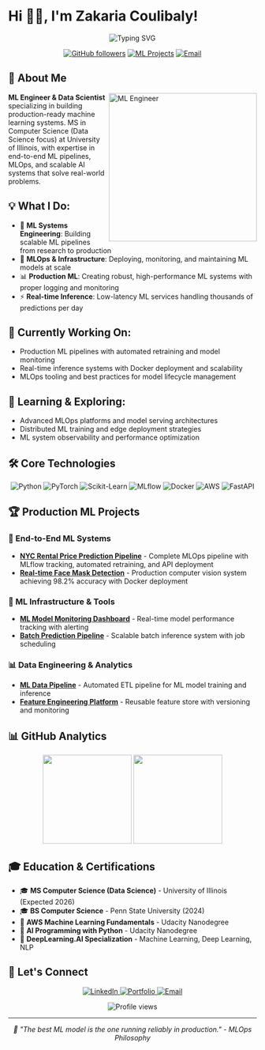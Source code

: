 # Hi 👋🏼, I'm Zakaria Coulibaly!

<div align="center">
  <img src="https://readme-typing-svg.herokuapp.com?font=Fira+Code&pause=1000&color=0A66C2&center=true&vCenter=true&width=435&lines=ML+Engineer;Production+ML+Systems;MLOps+Specialist;AI+Systems+Builder" alt="Typing SVG" />
</div>

<p align="center">
  <a href="https://github.com/levisstrauss"><img src="https://img.shields.io/github/followers/levisstrauss?label=Follow&style=social" alt="GitHub followers"></a>
  <a href="https://github.com/levisstrauss?tab=repositories"><img src="https://img.shields.io/badge/ML_Projects-8+-blue" alt="ML Projects"></a>
  <a href="mailto:zcoulibalyeng@gmail.com"><img src="https://img.shields.io/badge/Email-Contact_Me-red" alt="Email"></a>
</p>

## 🚀 About Me

<img align="right" width="300" height="auto" src="https://miro.medium.com/v2/resize:fit:679/1*zVnWJtyGOX_kUIDm6ccCfQ.gif" alt="ML Engineer"/>

**ML Engineer & Data Scientist** specializing in building production-ready machine learning systems. MS in Computer Science (Data Science focus) at University of Illinois, with expertise in end-to-end ML pipelines, MLOps, and scalable AI systems that solve real-world problems.

## 💡 What I Do:
- 🤖 **ML Systems Engineering**: Building scalable ML pipelines from research to production
- 🔧 **MLOps & Infrastructure**: Deploying, monitoring, and maintaining ML models at scale
- 📊 **Production ML**: Creating robust, high-performance ML systems with proper logging and monitoring
- ⚡ **Real-time Inference**: Low-latency ML services handling thousands of predictions per day

## 🔭 Currently Working On:
- Production ML pipelines with automated retraining and model monitoring
- Real-time inference systems with Docker deployment and scalability
- MLOps tooling and best practices for model lifecycle management

## 🌱 Learning & Exploring:
- Advanced MLOps platforms and model serving architectures
- Distributed ML training and edge deployment strategies
- ML system observability and performance optimization

## 🛠️ Core Technologies

<p align="center">
  <img src="https://img.shields.io/badge/Python-3776AB?style=for-the-badge&logo=python&logoColor=white" alt="Python"/>
  <img src="https://img.shields.io/badge/PyTorch-EE4C2C?style=for-the-badge&logo=pytorch&logoColor=white" alt="PyTorch"/>
  <img src="https://img.shields.io/badge/scikit_learn-F7931E?style=for-the-badge&logo=scikit-learn&logoColor=white" alt="Scikit-Learn"/>
  <img src="https://img.shields.io/badge/MLflow-0194E2?style=for-the-badge&logo=mlflow&logoColor=white" alt="MLflow"/>
  <img src="https://img.shields.io/badge/Docker-2496ED?style=for-the-badge&logo=docker&logoColor=white" alt="Docker"/>
  <img src="https://img.shields.io/badge/AWS-232F3E?style=for-the-badge&logo=amazon-aws&logoColor=white" alt="AWS"/>
  <img src="https://img.shields.io/badge/FastAPI-009688?style=for-the-badge&logo=fastapi&logoColor=white" alt="FastAPI"/>
</p>

## 🏆 Production ML Projects

### 🤖 End-to-End ML Systems
- **[NYC Rental Price Prediction Pipeline](https://github.com/levisstrauss/End-to-End-MLOps-Pipeline-NYC-Rental-Price-Prediction)** - Complete MLOps pipeline with MLflow tracking, automated retraining, and API deployment
- **[Real-time Face Mask Detection](https://github.com/levisstrauss/Face-Mask-Detection-System-with-ResNet18)** - Production computer vision system achieving 98.2% accuracy with Docker deployment

### 🔧 ML Infrastructure & Tools
- **[ML Model Monitoring Dashboard](link-when-ready)** - Real-time model performance tracking with alerting
- **[Batch Prediction Pipeline](link-when-ready)** - Scalable batch inference system with job scheduling

### 📊 Data Engineering & Analytics
- **[ML Data Pipeline](link-when-ready)** - Automated ETL pipeline for ML model training and inference
- **[Feature Engineering Platform](link-when-ready)** - Reusable feature store with versioning and monitoring

## 📊 GitHub Analytics

<div align="center">
  <img height="180em" src="https://github-readme-stats.vercel.app/api?username=levisstrauss&show_icons=true&theme=tokyonight&include_all_commits=true&count_private=true"/>
  <img height="180em" src="https://github-readme-stats.vercel.app/api/top-langs/?username=levisstrauss&layout=compact&langs_count=8&theme=tokyonight"/>
</div>

## 🎓 Education & Certifications

- 🎓 **MS Computer Science (Data Science)** - University of Illinois (Expected 2026)
- 🎓 **BS Computer Science** - Penn State University (2024)
- 📜 **AWS Machine Learning Fundamentals** - Udacity Nanodegree
- 📜 **AI Programming with Python** - Udacity Nanodegree
- 📜 **DeepLearning.AI Specialization** - Machine Learning, Deep Learning, NLP

## 🤝 Let's Connect

<p align="center">
  <a href="https://linkedin.com/in/codemon">
    <img src="https://img.shields.io/badge/LinkedIn-0077B5?style=for-the-badge&logo=linkedin&logoColor=white" alt="LinkedIn"/>
  </a>
  <a href="https://codemon.io">
    <img src="https://img.shields.io/badge/Portfolio-FF5722?style=for-the-badge&logo=web&logoColor=white" alt="Portfolio"/>
  </a>
  <a href="mailto:zcoulibalyeng@gmail.com">
    <img src="https://img.shields.io/badge/Email-D14836?style=for-the-badge&logo=gmail&logoColor=white" alt="Email"/>
  </a>
</p>

<div align="center">
  <img src="https://komarev.com/ghpvc/?username=levisstrauss&color=blueviolet&style=flat-square&label=Profile+Views" alt="Profile views"/>
</div>

---
<div align="center">
  <i>🤖 "The best ML model is the one running reliably in production." - MLOps Philosophy</i>
</div>
